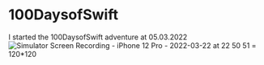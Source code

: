 # 100DaysofSwift
I started the 100DaysofSwift adventure at 05.03.2022
![Simulator Screen Recording - iPhone 12 Pro - 2022-03-22 at 22 50 51]() = 120*120
